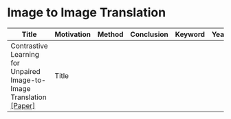 # Image to Image Translation

| Title | Motivation | Method | Conclusion | Keyword | Year | Comment |
| - | - | - | - | - | - | - |
| Contrastive Learning for Unpaired Image-to-Image Translation [[Paper]](https://arxiv.org/pdf/2007.15651.pdf) | Title |
